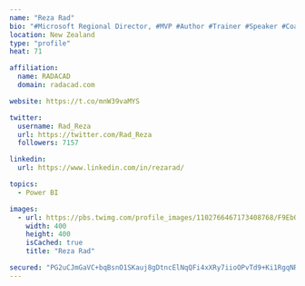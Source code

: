 ```yaml
---
name: "Reza Rad"
bio: "#Microsoft Regional Director, #MVP #Author #Trainer #Speaker #Coach #Consultant #PowerBI "
location: New Zealand
type: "profile"
heat: 71

affiliation:
  name: RADACAD
  domain: radacad.com

website: https://t.co/mnW39vaMYS

twitter:
  username: Rad_Reza
  url: https://twitter.com/Rad_Reza
  followers: 7157

linkedin:
  url: https://www.linkedin.com/in/rezarad/

topics:
  - Power BI

images:
  - url: https://pbs.twimg.com/profile_images/1102766467173408768/F9EbQENa_400x400.png
    width: 400
    height: 400
    isCached: true
    title: "Reza Rad"

secured: "PG2uCJmGaVC+bqBsnO1SKauj8gDtncElNqQFi4xXRy7iioOPvTd9+Ki1RgqNRObFkpAaEIuiSkALqah1ZX4yJNlEKO8XukwMZUQvzZW0vtEdnKVkG8GnqKkkNJJsLvVF7LmQTKhudTC8GdxWXmkoF9ddLS0HxzXQtBp+NgBDv0wD83uhZkGxEbsS0VhuovQM2/Gyns85Ik/Pn2SvEdWd0r3+7LTZs/bNy0X3Ml5FJU6tMxfnTDOFARvPnWwI4eajEEu50MghtHT0ckF5jt76ohYeTehbPbeGRcV2tRq3Hb/CCkpxZMNuNvfg3mJ85fRLYybTn+VU4ZIWn4srfoX/W9MSTfpN0PfnrB/spCwqo5z998a0+nJ2G/fj9YeQv/dLRG3mnU/2wOqDZn1LFJZwSHOwNrikeUU/tJpPAjqwTOA=;yD2AcesQC8vzBizylRbFlw=="
---
```


